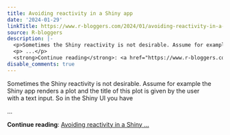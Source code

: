 ```yaml
---
title: Avoiding reactivity in a Shiny app
date: '2024-01-29'
linkTitle: https://www.r-bloggers.com/2024/01/avoiding-reactivity-in-a-shiny-app/
source: R-bloggers
description: |-
  <p>Sometimes the Shiny reactivity is not desirable. Assume for example the<br /> Shiny app renders a plot and the title of this plot is given by the user<br /> with a text input. So in the Shiny UI you have</p>
  <p> ...</p>
  <strong>Continue reading</strong>: <a href="https://www.r-bloggers.com/2024/01/avoiding-reactivity-in-a-shiny-app/">Avoiding reactivity in a Shiny ...
disable_comments: true
---
```

<p>Sometimes the Shiny reactivity is not desirable. Assume for example the<br /> Shiny app renders a plot and the title of this plot is given by the user<br /> with a text input. So in the Shiny UI you have</p>
<p> ...</p>
<strong>Continue reading</strong>: <a href="https://www.r-bloggers.com/2024/01/avoiding-reactivity-in-a-shiny-app/">Avoiding reactivity in a Shiny ...
